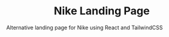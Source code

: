 <h1 align="center" id="title">Nike Landing Page</h1>

<p id="description">Alternative landing page for Nike using React and TailwindCSS</p>


